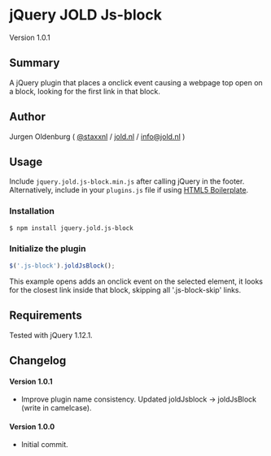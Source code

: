 # jQuery JOLD Js-block

Version 1.0.1

## Summary

A jQuery plugin that places a onclick event causing a webpage top open on a block, looking for the first link in that block.

## Author

Jurgen Oldenburg ( [@staxxnl](http://twitter.com/staxxnl) / [jold.nl](https://www.jold.nl) / [info@jold.nl](info@jold.nl) )

## Usage

Include `jquery.jold.js-block.min.js` after calling jQuery in the footer. Alternatively, include in your `plugins.js` file if using [HTML5 Boilerplate](http://html5boilerplate.com).


### Installation

```bash
$ npm install jquery.jold.js-block

```

### Initialize the plugin

```js
$('.js-block').joldJsBlock();

```

This example opens adds an onclick event on the selected element, it looks for the closest link inside that block, skipping all '.js-block-skip' links.


## Requirements

Tested with jQuery 1.12.1.


## Changelog


#### Version 1.0.1

* Improve plugin name consistency. Updated joldJsblock -> joldJsBlock (write in camelcase).


#### Version 1.0.0

* Initial commit.
